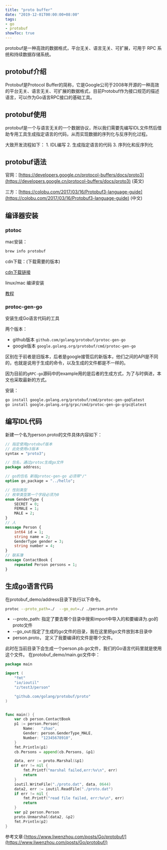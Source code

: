 ```yaml
---
title: "proto buffer"
date: "2019-12-01T00:00:00+08:00"
tags: 
- go
- protobuf
showToc: true
---
```



protobuf是一种高效的数据格式，平台无关、语言无关、可扩展，可用于 RPC 系统和持续数据存储系统。

## protobuf介绍

Protobuf是Protocol Buffer的简称，它是Google公司于2008年开源的一种高效的平台无关、语言无关、可扩展的数据格式，目前Protobuf作为接口规范的描述语言，可以作为Go语言RPC接口的基础工具。

## protobuf使用

protobuf是一个与语言无关的一个数据协议，所以我们需要先编写IDL文件然后借助专用工具生成指定语言的代码，从而实现数据的序列化与反序列化过程。

大致开发流程如下： 1\. IDL编写 2\. 生成指定语言的代码 3\. 序列化和反序列化

## protobuf语法

官网：[https://developers.google.cn/protocol-buffers/docs/proto3](https://developers.google.cn/protocol-buffers/docs/proto3) (英文)

三方：[https://colobu.com/2017/03/16/Protobuf3-language-guide](https://colobu.com/2017/03/16/Protobuf3-language-guide)  (中文)

## 编译器安装

### ptotoc

mac安装：

```bash
brew info protobuf
```

cdn下载：(下载需要的版本)

[cdn下载链接](https://repo1.maven.org/maven2/com/google/protobuf/protoc/)

linux/mac 编译安装

[教程](https://github.com/protocolbuffers/protobuf/blob/master/src/README.md)

### protoc-gen-go

安装生成Go语言代码的工具

两个版本：

- github版本  `github.com/golang/protobuf/protoc-gen-go`
- google版本 `google.golang.org/protobuf/cmd/protoc-gen-go`

区别在于前者是旧版本，后者是google接管后的新版本，他们之间的API是不同的，也就是说用于生成的命令，以及生成的文件都是不一样的。

因为目前的`gRPC-go`源码中的example用的是后者的生成方式，为了与时俱进，本文也采取最新的方式。

安装：

```bash
go install google.golang.org/protobuf/cmd/protoc-gen-go@latest
go install google.golang.org/grpc/cmd/protoc-gen-go-grpc@latest
```

## 编写IDL代码

新建一个名为person.proto的文件具体内容如下：

```protobuf
// 指定使用protobuf版本
// 此处使用v3版本
syntax = "proto3";

// 包名，通过protoc生成go文件
package address;

// go的包名 新版protoc-gen-go 必须带"/"
option go_package = "../hello";

// 性别类型 
// 枚举类型第一个字段必须为0
enum GenderType {
    SECRET = 0;
    FEMALE = 1;
    MALE = 2;
}
// 人
message Person {
    int64 id = 1;
    string name = 2;
    GenderType gender = 3;
    string number = 4;
}
// 联系簿
message ContactBook {
    repeated Person persons = 1;
}
```

## 生成go语言代码

在protobuf_demo/address目录下执行以下命令。

```bash
protoc --proto_path=./  --go_out=./ ./person.proto
```

*   --proto_path: 指定了要去哪个目录中搜索import中导入的和要编译为.go的proto文件
*   --go_out:指定了生成的go文件的目录，我在这里把go文件放到本目录中
*   person.proto， 定义了我要编译的文件是哪个文件。

此时在当前目录下会生成一个person.pb.go文件，我们的Go语言代码里就是使用这个文件。 在protobuf_demo/main.go文件中：

```go
package main

import (
	"fmt"
	"io/ioutil"
	"z/test3/person"

	"github.com/golang/protobuf/proto"
)


func main() {
	var cb person.ContactBook
	p1 := person.Person{
		Name:   "zhao",
		Gender: person.GenderType_MALE,
		Number: "12345678910",
	}
	fmt.Println(p1)
	cb.Persons = append(cb.Persons, &p1)

	data, err := proto.Marshal(&p1)
	if err != nil {
		fmt.Printf("marshal failed,err:%v\n", err)
		return
	}
	ioutil.WriteFile("./proto.dat", data, 0644)
	data2, err := ioutil.ReadFile("./proto.dat")
	if err != nil {
		fmt.Printf("read file failed, err:%v\n", err)
		return
	}
	var p2 person.Person
	proto.Unmarshal(data2, &p2)
	fmt.Println(p2)
}
```

参考文章:[https://www.liwenzhou.com/posts/Go/protobuf/](https://www.liwenzhou.com/posts/Go/protobuf/)